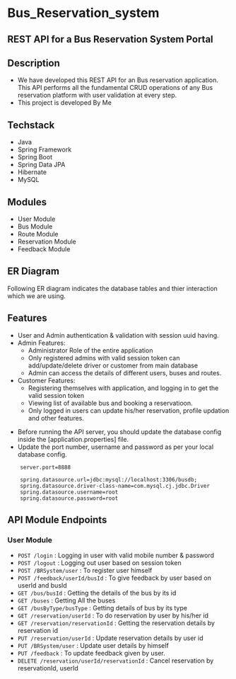 # Bus_Reservation_system


## REST API for a Bus Reservation System Portal

## Description


- We have developed this REST API for an Bus reservation application. This API performs all the fundamental CRUD operations of any Bus reservation platform with user validation at every step.
- This project is developed By Me 


 
## Techstack

- Java
- Spring Framework
- Spring Boot
- Spring Data JPA
- Hibernate
- MySQL



## Modules

- User Module
- Bus Module
- Route Module
- Reservation Module
- Feedback Module

## ER Diagram
Following ER diagram indicates the database tables and thier interaction which we are using.



## Features

* User and Admin authentication & validation with session uuid having.
* Admin Features:
    * Administrator Role of the entire application
    * Only registered admins with valid session token can add/update/delete driver or customer from main database
    * Admin can access the details of different users, buses and routes.
* Customer Features:
    * Registering themselves with application, and logging in to get the valid session token
    * Viewing list of available bus and booking a reservatioon.
    * Only logged in users can update his/her reservation, profile updation and other features.






- Before running the API server, you should update the database config inside the [application.properties] file.
- Update the port number, username and password as per your local database config.

```
    server.port=8888

    spring.datasource.url=jdbc:mysql://localhost:3306/busdb;
    spring.datasource.driver-class-name=com.mysql.cj.jdbc.Driver
    spring.datasource.username=root
    spring.datasource.password=root

```


## API Module Endpoints

### User Module



* `POST /login` : Logging in user with valid mobile number & password
* `POST /logout` : Logging out user based on session token
* `POST /BRSystem/user` : To register user himself
* `POST /feedback/userId/busId` : To give feedback by user based on userId and busId
* `GET /bus/busId` : Getting the details of the bus by its id
* `GET /buses` : Getting All the buses
* `GET /busByType/busType` : Getting details of bus by its type
* `GET /reservation/userId` :  To do reservation by user by his/her id
* `GET /reservation/reservationId` : Getting the reservation details by reservation id
* `PUT /reservation/userId` : Update reservation details by user id
* `PUT /BRSystem/user` : Update user details by himself
* `PUT /feedback` : To update feedback given by user.
* `DELETE /reservation/userId/reservationId` : Cancel reservation by reservationId, userId


